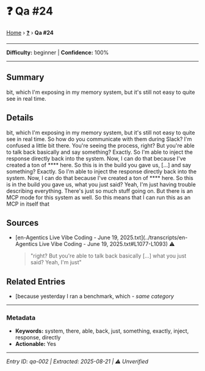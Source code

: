 # ❓ Qa #24

[Home](../index.md) › [❓](./) › **Qa #24**

---

**Difficulty:** beginner | **Confidence:** 100%

---


## Summary
bit, which I'm exposing in my memory system,
but it's still not easy to quite see
in real time.

## Details
bit, which I'm exposing in my memory system,
but it's still not easy to quite see
in real time. So how do you communicate
with them during Slack? I'm confused a little
bit there. You're seeing the process,
right? But you're able to talk back basically
and say something? Exactly. So I'm able to
inject the response directly back into
the system. Now, I can do that because
I've created a ton of **** here.
So this is in the build you gave us,
[...]
and say something? Exactly. So I'm able to
inject the response directly back into
the system. Now, I can do that because
I've created a ton of **** here.
So this is in the build you gave us,
what you just said? Yeah, I'm just
having trouble describing everything.
There's just so much stuff going
on. But there is an MCP mode for this
system as well. So this means that
I can run this as an MCP in itself that





## Sources
- [en-Agentics Live Vibe Coding - June 19, 2025.txt](../transcripts/en-Agentics Live Vibe Coding - June 19, 2025.txt#L1077-L1093) ⚠️
  > "right? But you're able to talk back basically [...] what you just said? Yeah, I'm just"

## Related Entries

- [because yesterday I ran a benchmark, which [](../qa/qa-001.md) - *same category*


---

### Metadata
- **Keywords:** system, there, able, back, just, something, exactly, inject, response, directly
- **Actionable:** Yes

---

*Entry ID: qa-002 | Extracted: 2025-08-21 | ⚠️ Unverified*
